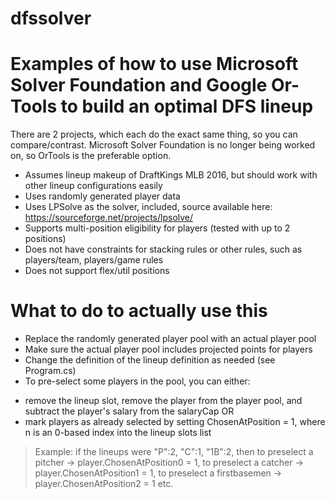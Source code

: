 # dfssolver

Examples of how to use Microsoft Solver Foundation and Google Or-Tools to build an optimal DFS lineup
=====================================================================================================
There are 2 projects, which each do the exact same thing, so you can compare/contrast.
Microsoft Solver Foundation is no longer being worked on, so OrTools is the preferable option.

* Assumes lineup makeup of DraftKings MLB 2016, but should work with other lineup configurations easily
* Uses randomly generated player data
* Uses LPSolve as the solver, included, source available here: https://sourceforge.net/projects/lpsolve/
* Supports multi-position eligibility for players (tested with up to 2 positions)
* Does not have constraints for stacking rules or other rules, such as players/team, players/game rules
* Does not support flex/util positions

What to do to actually use this
=================================================================================
* Replace the randomly generated player pool with an actual player pool
* Make sure the actual player pool includes projected points for players 
* Change the definition of the lineup definition as needed (see Program.cs)
* To pre-select some players in the pool, you can either:
+ remove the lineup slot, remove the player from the player pool, and subtract the player's salary from the salaryCap OR
+ mark players as already selected by setting ChosenAtPosition<n> = 1, where n is an 0-based index into the lineup slots list
> Example: if the lineups were "P":2, "C":1, "1B":2, then 
> to preselect a pitcher -> player.ChosenAtPosition0 = 1,
> to preselect a catcher -> player.ChosenAtPosition1 = 1,
> to preselect a firstbasemen -> player.ChosenAtPosition2 = 1
> etc.